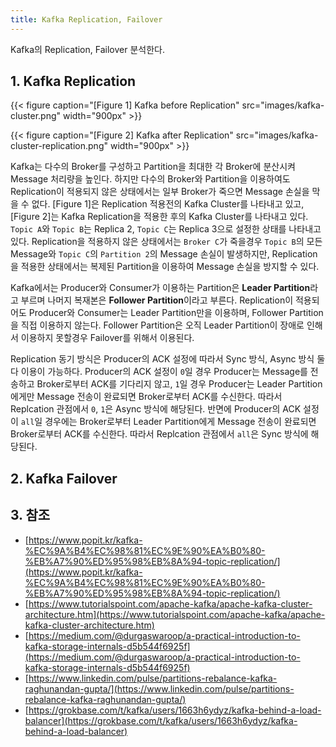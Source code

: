 ```yaml
---
title: Kafka Replication, Failover
---
```


Kafka의 Replication, Failover 분석한다.

## 1. Kafka Replication

{{< figure caption="[Figure 1] Kafka before Replication" src="images/kafka-cluster.png" width="900px" >}}

{{< figure caption="[Figure 2] Kafka after Replication" src="images/kafka-cluster-replication.png" width="900px" >}}

Kafka는 다수의 Broker를 구성하고 Partition을 최대한 각 Broker에 분산시켜 Message 처리량을 높인다. 하지만 다수의 Broker와 Partition을 이용하여도 Replication이 적용되지 않은 상태에서는 일부 Broker가 죽으면 Message 손실을 막을 수 없다. [Figure 1]은 Replication 적용전의 Kafka Cluster를 나타내고 있고, [Figure 2]는 Kafka Replication을 적용한 후의 Kafka Cluster를 나타내고 있다. `Topic A`와 `Topic B`는 Replica 2, `Topic C`는 Replica 3으로 설정한 상태를 나타내고 있다. Replication을 적용하지 않은 상태에서는 `Broker C`가 죽을경우 `Topic B`의 모든 Message와 `Topic C`의 `Partition 2`의 Message 손실이 발생하지만, Replication을 적용한 상태에서는 복제된 Partition을 이용하여 Message 손실을 방지할 수 있다.

Kafka에서는 Producer와 Consumer가 이용하는 Partition은 **Leader Partition**라고 부르며 나머지 복재본은 **Follower Partition**이라고 부른다. Replication이 적용되어도 Producer와 Consumer는 Leader Partition만을 이용하며, Follower Partition을 직접 이용하지 않는다. Follower Partition은 오직 Leader Partition이 장애로 인해서 이용하지 못할경우 Failover를 위해서 이용된다.

Replication 동기 방식은 Producer의 ACK 설정에 따라서 Sync 방식, Async 방식 둘다 이용이 가능하다. Producer의 ACK 설정이 `0`일 경우 Producer는 Message를 전송하고 Broker로부터 ACK를 기다리지 않고, `1`일 경우 Producer는 Leader Partition에게만 Message 전송이 완료되면 Broker로부터 ACK를 수신한다. 따라서 Replcation 관점에서 `0`, `1`은 Async 방식에 해당된다. 반면에 Producer의 ACK 설정이 `all`일 경우에는 Broker로부터 Leader Partition에게 Message 전송이 완료되면 Broker로부터 ACK를 수신한다. 따라서 Replcation 관점에서 `all`은 Sync 방식에 해당된다.

## 2. Kafka Failover

## 3. 참조

* [https://www.popit.kr/kafka-%EC%9A%B4%EC%98%81%EC%9E%90%EA%B0%80-%EB%A7%90%ED%95%98%EB%8A%94-topic-replication/](https://www.popit.kr/kafka-%EC%9A%B4%EC%98%81%EC%9E%90%EA%B0%80-%EB%A7%90%ED%95%98%EB%8A%94-topic-replication/)
* [https://www.tutorialspoint.com/apache-kafka/apache-kafka-cluster-architecture.htm](https://www.tutorialspoint.com/apache-kafka/apache-kafka-cluster-architecture.htm)
* [https://medium.com/@durgaswaroop/a-practical-introduction-to-kafka-storage-internals-d5b544f6925f](https://medium.com/@durgaswaroop/a-practical-introduction-to-kafka-storage-internals-d5b544f6925f)
* [https://www.linkedin.com/pulse/partitions-rebalance-kafka-raghunandan-gupta/](https://www.linkedin.com/pulse/partitions-rebalance-kafka-raghunandan-gupta/)
* [https://grokbase.com/t/kafka/users/1663h6ydyz/kafka-behind-a-load-balancer](https://grokbase.com/t/kafka/users/1663h6ydyz/kafka-behind-a-load-balancer)
